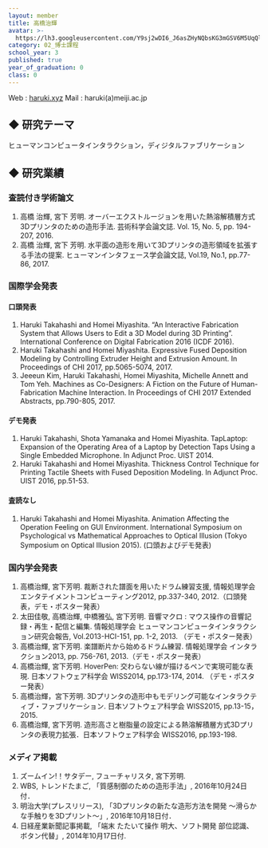 ```yaml
---
layout: member
title: 高橋治輝
avatar: >-
  https://lh3.googleusercontent.com/Y9sj2wDI6_J6asZHyNQbsKG3mGSV6M5UqQl8K_Me-b2PZlhKaaIx4mLmp1xXZyetCGUrC75O1nnLus59Qnrp0FDoCZpszrdIWSnJg9yZ14iccDN12zo14NTWNCicDyueW0qnhqrS8L4FX9KcGZb0XScU99BQZv_Q-cjf0JvVddxs3hKrbVdsYzaT9DBYDXzYnZSIpf3S-sSjDKZtL6GAOenwPMcSycFJ4P_BZnkAKLuRxPebhTocOELOv7ey_J3YCBrTaBR9tTkwE2N897XrXNA-knEWbwNt06RQwkSZCt874y48nJSRMKPqHA6hMWckpHTl9c1ESAxSzje8M8yxI-sqx_BGTcdw3Dlr-_5WP-h9jSDJ6ov0QaBJGgMpHCer7BaOWjnsUdYuJ56QXC8rKXAThB_jyHIgQXRnqtmTcXs77Zzw14l7Mbab-0fvKZjXr9MPEvhwczPFalppgE4L_XFP3E_ER4LWBtudfXfE9HmwpvHmvYBt8Zlf1ih1bUkIK-j_xOruRgaHxEEC-z52OONIjrhTt99RdFNtXAsjpn6NU2rpY_-AXNPtzcwCaW01mK3Hk7LNeElqUN42-EDByA5K15_SeYAKw0fC6FcRUAkoYKn_N6Hlgg=s300
category: 02_博士課程
school_year: 3
published: true
year_of_graduation: 0
class: 0
---
```


Web  : [haruki.xyz](http://haruki.xyz/)
Mail : haruki(a)meiji.ac.jp

## ◆ 研究テーマ
ヒューマンコンピュータインタラクション，ディジタルファブリケーション

## ◆ 研究業績

### 査読付き学術論文

1. 高橋 治輝, 宮下 芳明. オーバーエクストルージョンを用いた熱溶解積層方式3Dプリンタのための造形手法. 芸術科学会論文誌. Vol. 15, No. 5, pp. 194-207, 2016.
2. 高橋 治輝, 宮下 芳明. 水平面の造形を用いて3Dプリンタの造形領域を拡張する手法の提案. ヒューマンインタフェース学会論文誌, Vol.19, No.1, pp.77-86, 2017.

### 国際学会発表

#### 口頭発表

1. Haruki Takahashi and Homei Miyashita. “An Interactive Fabrication System that Allows Users to Edit a 3D Model during 3D Printing”. International Conference on Digital Fabrication 2016 (ICDF 2016).
2. Haruki Takahashi and Homei Miyashita. Expressive Fused Deposition Modeling by Controlling Extruder Height and Extrusion Amount. In Proceedings of CHI 2017, pp.5065-5074, 2017.
3. Jeeeun Kim, Haruki Takahashi, Homei Miyashita, Michelle Annett and Tom Yeh. Machines as Co-Designers: A Fiction on the Future of Human-Fabrication Machine Interaction. In Proceedings of CHI 2017 Extended Abstracts, pp.790-805, 2017.

#### デモ発表

1. Haruki Takahashi, Shota Yamanaka and Homei Miyashita. TapLaptop: Expansion of the Operating Area of a Laptop by Detection Taps Using a Single Embedded Microphone. In Adjunct Proc. UIST 2014.
2. Haruki Takahashi and Homei Miyashita. Thickness Control Technique for Printing Tactile Sheets with Fused Deposition Modeling. In Adjunct Proc. UIST 2016, pp.51-53.

#### 査読なし

1. Haruki Takahashi and Homei Miyashita. Animation Affecting the Operation Feeling on GUI Environment. International Symposium on Psychological vs Mathematical Approaches to Optical Illusion (Tokyo Symposium on Optical Illusion 2015). (口頭およびデモ発表)

### 国内学会発表

1. 高橋治輝, 宮下芳明. 裁断された譜面を用いたドラム練習支援, 情報処理学会 エンタテイメントコンピューティング2012, pp.337-340, 2012.（口頭発表，デモ・ポスター発表）
2. 太田佳敬, 高橋治輝, 中橋雅弘, 宮下芳明. 音響マクロ : マウス操作の音響記録・再生・配信と編集. 情報処理学会 ヒューマンコンピュータインタラクション研究会報告, Vol.2013-HCI-151, pp. 1-2, 2013. （デモ・ポスター発表）
3. 高橋治輝, 宮下芳明. 楽譜断片から始めるドラム練習. 情報処理学会 インタラクション2013, pp. 756-761, 2013.（デモ・ポスター発表）
4. 高橋治輝, 宮下芳明. HoverPen: 交わらない線が描けるペンで実現可能な表現. 日本ソフトウェア科学会 WISS2014, pp.173-174, 2014. （デモ・ポスター発表）
5. 高橋治輝，宮下芳明. 3Dプリンタの造形中もモデリング可能なインタラクティブ・ファブリケーション. 日本ソフトウェア科学会 WISS2015, pp.13-15，2015.
6. 高橋治輝, 宮下芳明. 造形高さと樹脂量の設定による熱溶解積層方式3Dプリンタの表現力拡張．日本ソフトウェア科学会 WISS2016, pp.193-198.

### メディア掲載

1. ズームイン!！サタデー, フューチャリスタ, 宮下芳明. 
2. WBS, トレンドたまご, 「質感制御のための造形手法」, 2016年10月24日付．
3. 明治大学(プレスリリース), 「3Dプリンタの新たな造形方法を開発 ～滑らかな手触りを3Dプリント～」, 2016年10月18日付．
4. 日経産業新聞記事掲載, 「端末 たたいて操作 明大、ソフト開発 部位認識、ボタン代替」, 2014年10月17日付.
